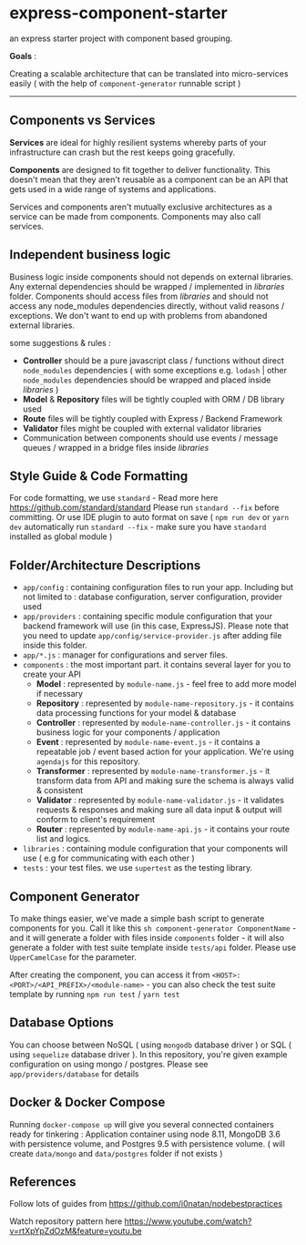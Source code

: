 # express-component-starter
an express starter project with component based grouping.

**Goals** : 

Creating a scalable architecture that can be translated into micro-services easily ( with the help of `component-generator` runnable script )

---

## Components vs Services

**Services** are ideal for highly resilient systems whereby parts of your infrastructure can crash but the rest keeps going gracefully.

**Components** are designed to fit together to deliver functionality. This doesn't mean that they aren't reusable as a component can be an API that gets used in a wide range of systems and applications.

Services and components aren't mutually exclusive architectures as a service can be made from components. Components may also call services.

## Independent business logic

Business logic inside components should not depends on external libraries. Any external dependencies should be wrapped / implemented in *libraries* folder. Components should access files from *libraries* and should not access any node_modules dependencies directly, without valid reasons / exceptions. We don't want to end up with problems from abandoned external libraries.

some suggestions & rules :
- **Controller** should be a pure javascript class / functions without direct `node_modules` dependencies ( with some exceptions e.g. `lodash` | other `node_modules` dependencies should be wrapped and placed inside *libraries*
)
- **Model** & **Repository** files will be tightly coupled with ORM / DB library used
- **Route** files will be tightly coupled with Express / Backend Framework
- **Validator** files might be coupled with external validator libraries
- Communication between components should use events / message queues / wrapped in a bridge files inside *libraries*


## Style Guide & Code Formatting

For code formatting, we use `standard` - Read more here https://github.com/standard/standard 
Please run `standard --fix` before committing. Or use IDE plugin to auto format on save ( `npm run dev` or `yarn dev` automatically run `standard --fix` - make sure you have `standard` installed as global module )

## Folder/Architecture Descriptions

- `app/config` : containing configuration files to run your app. Including but not limited to : database configuration, server configuration, provider used
- `app/providers` : containing specific module configuration that your backend framework will use (in this case, ExpressJS). Please note that you need to update `app/config/service-provider.js` after adding file inside this folder.
- `app/*.js` : manager for configurations and server files.
- `components` : the most important part. it contains several layer for you to create your API
    - **Model** : represented by `module-name.js` - feel free to add more model if necessary
    - **Repository** : represented by `module-name-repository.js` - it contains data processing functions for your model & database
    - **Controller** : represented by `module-name-controller.js` - it contains business logic for your components / application
    - **Event** : represented by `module-name-event.js` - it contains a repeatable job / event based action for your application. We're using `agendajs` for this repository.
    - **Transformer** : represented by `module-name-transformer.js` - it transform data from API and making sure the schema is always valid & consistent
    - **Validator** : represented by `module-name-validator.js` - it validates requests & responses and making sure all data input & output will conform to client's requirement
    - **Router** : represented by `module-name-api.js` - it contains your route list and logics.
- `libraries` : containing module configuration that your components will use ( e.g for communicating with each other )
- `tests` : your test files. we use `supertest` as the testing library.

## Component Generator

To make things easier, we've made a simple bash script to generate components for you. Call it like this `sh component-generator ComponentName` - and it will generate a folder with files inside `components` folder - it will also generate a folder with test suite template inside `tests/api` folder. Please use `UpperCamelCase` for the parameter.

After creating the component, you can access it from `<HOST>:<PORT>/<API_PREFIX>/<module-name>` - you can also check the test suite template by running `npm run test` / `yarn test`

## Database Options

You can choose between NoSQL ( using `mongodb` database driver ) or SQL ( using `sequelize` database driver ). In this repository, you're given example configuration on using mongo / postgres. Please see `app/providers/database` for details

## Docker & Docker Compose

Running `docker-compose up` will give you several connected containers ready for tinkering : Application container using node 8.11, MongoDB 3.6 with persistence volume, and Postgres 9.5 with persistence volume. ( will create `data/mongo` and `data/postgres` folder if not exists )

## References

Follow lots of guides from https://github.com/i0natan/nodebestpractices

Watch repository pattern here https://www.youtube.com/watch?v=rtXpYpZdOzM&feature=youtu.be